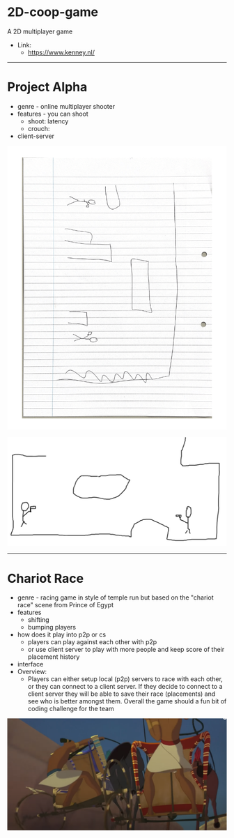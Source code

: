 # 2D-coop-game
 A 2D multiplayer game

- Link:
    - https://www.kenney.nl/

---

# Project Alpha
- genre - online multiplayer shooter
- features - you can shoot
	- shoot: latency
	- crouch: 
- client-server

![alphaproject](img/alphaproject1.png)

![alphaproject](img/alphaproject2.png)

---

# Chariot Race

- genre - racing game in style of temple run but based on the "chariot race" scene from Prince of Egypt 
- features 
	- shifting
	- bumping players
- how does it play into p2p or cs
	- players can play against each other with p2p
	- or use client server to play with more people and keep score of their placement history
- interface
- Overview:
	- Players can either setup local (p2p) servers to race with each other, or they can connect to a client server. If they decide to connect to a client server they will be able to save their race (placements) and see who is better amongst them. Overall the game should a fun bit of coding challenge for the team

![templerun](img/templerun.png)